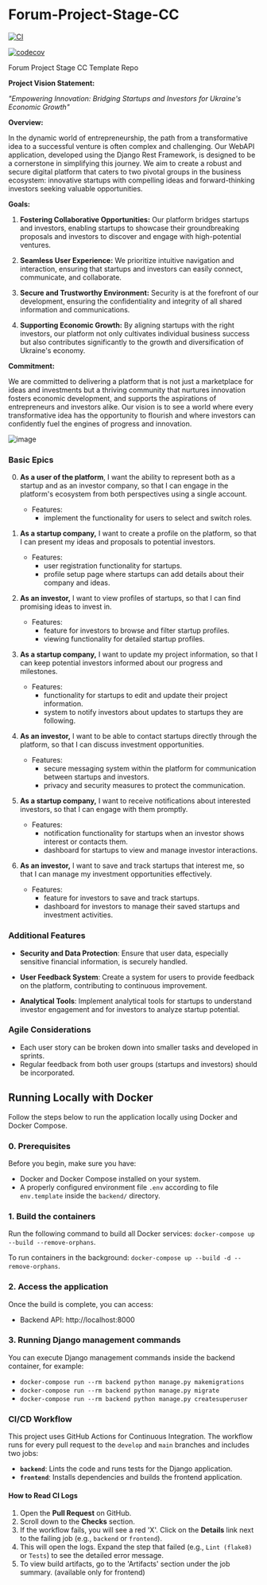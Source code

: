 # Forum-Project-Stage-CC
[![CI](https://github.com/Project-Stage-Academy/UA-4252-Python-FS/actions/workflows/ci.yml/badge.svg?branch=develop)](https://github.com/Project-Stage-Academy/UA-4252-Python-FS/actions)

[![codecov](https://codecov.io/gh/Project-Stage-Academy/UA-4252-Python-FS/branch/develop/graph/badge.svg)](https://codecov.io/gh/Project-Stage-Academy/UA-4252-Python-FS)

Forum Project Stage CC Template Repo

**Project Vision Statement:**

*"Empowering Innovation: Bridging Startups and Investors for Ukraine's Economic Growth"*

**Overview:**

In the dynamic world of entrepreneurship, the path from a transformative idea to a successful venture is often complex
and challenging. Our WebAPI application, developed using the Django Rest Framework, is designed to be a cornerstone in
simplifying this journey. We aim to create a robust and secure digital platform that caters to two pivotal groups in the
business ecosystem: innovative startups with compelling ideas and forward-thinking investors seeking valuable
opportunities.

**Goals:**

1. **Fostering Collaborative Opportunities:** Our platform bridges startups and investors, enabling startups to showcase
   their groundbreaking proposals and investors to discover and engage with high-potential ventures.

2. **Seamless User Experience:** We prioritize intuitive navigation and interaction, ensuring that startups and
   investors can easily connect, communicate, and collaborate.

3. **Secure and Trustworthy Environment:** Security is at the forefront of our development, ensuring the confidentiality
   and integrity of all shared information and communications.

4. **Supporting Economic Growth:** By aligning startups with the right investors, our platform not only cultivates
   individual business success but also contributes significantly to the growth and diversification of Ukraine's
   economy.

**Commitment:**

We are committed to delivering a platform that is not just a marketplace for ideas and investments but a thriving
community that nurtures innovation fosters economic development, and supports the aspirations of entrepreneurs and
investors alike. Our vision is to see a world where every transformative idea has the opportunity to flourish and where
investors can confidently fuel the engines of progress and innovation.

![image](https://github.com/mehalyna/Forum-Project-Stage-CC/assets/39273210/54b0de76-f6e3-4bf3-bf38-fb5bf1d1d63d)

### Basic Epics

0. **As a user of the platform**, I want the ability to represent both as a startup and as an investor company, so that
   I can engage in the platform's ecosystem from both perspectives using a single account.

    - Features:
        - implement the functionality for users to select and switch roles.

2. **As a startup company,** I want to create a profile on the platform, so that I can present my ideas and proposals to
   potential investors.

    - Features:
        - user registration functionality for startups.
        - profile setup page where startups can add details about their company and ideas.

3. **As an investor,** I want to view profiles of startups, so that I can find promising ideas to invest in.

    - Features:
        - feature for investors to browse and filter startup profiles.
        - viewing functionality for detailed startup profiles.

4. **As a startup company,** I want to update my project information, so that I can keep potential investors informed
   about our progress and milestones.

    - Features:
        - functionality for startups to edit and update their project information.
        - system to notify investors about updates to startups they are following.

5. **As an investor,** I want to be able to contact startups directly through the platform, so that I can discuss
   investment opportunities.

    - Features:
        - secure messaging system within the platform for communication between startups and investors.
        - privacy and security measures to protect the communication.

6. **As a startup company,** I want to receive notifications about interested investors, so that I can engage with them
   promptly.

    - Features:
        - notification functionality for startups when an investor shows interest or contacts them.
        - dashboard for startups to view and manage investor interactions.

7. **As an investor,** I want to save and track startups that interest me, so that I can manage my investment
   opportunities effectively.

    - Features:
        - feature for investors to save and track startups.
        - dashboard for investors to manage their saved startups and investment activities.

### Additional Features

- **Security and Data Protection**: Ensure that user data, especially sensitive financial information, is securely
  handled.

- **User Feedback System**: Create a system for users to provide feedback on the platform, contributing to continuous
  improvement.

- **Analytical Tools**: Implement analytical tools for startups to understand investor engagement and for investors to
  analyze startup potential.

### Agile Considerations

- Each user story can be broken down into smaller tasks and developed in sprints.
- Regular feedback from both user groups (startups and investors) should be incorporated.

## Running Locally with Docker

Follow the steps below to run the application locally using Docker and Docker Compose.

### 0. Prerequisites

Before you begin, make sure you have:

- Docker and Docker Compose installed on your system.
- A properly configured environment file `.env` according to file `env.template` inside the `backend/` directory.

### 1. Build the containers

Run the following command to build all Docker services:
`docker-compose up --build --remove-orphans`.

To run containers in the background:
`docker-compose up --build -d --remove-orphans`.

### 2. Access the application

Once the build is complete, you can access:

- Backend API: http://localhost:8000

### 3. Running Django management commands

You can execute Django management commands inside the backend container, for example:

- `docker-compose run --rm backend python manage.py makemigrations`
- `docker-compose run --rm backend python manage.py migrate`
- `docker-compose run --rm backend python manage.py createsuperuser`

### CI/CD Workflow

This project uses GitHub Actions for Continuous Integration. The workflow runs for every pull request to the `develop` and `main` branches and includes two jobs:

- **`backend`**: Lints the code and runs tests for the Django application.
- **`frontend`**: Installs dependencies and builds the frontend application.

#### How to Read CI Logs

1.  Open the **Pull Request** on GitHub.
2.  Scroll down to the **Checks** section.
3.  If the workflow fails, you will see a red 'X'. Click on the **Details** link next to the failing job (e.g., `backend` or `frontend`).
4.  This will open the logs. Expand the step that failed (e.g., `Lint (flake8)` or `Tests`) to see the detailed error message.
5.  To view build artifacts, go to the 'Artifacts' section under the job summary. (available only for frontend)